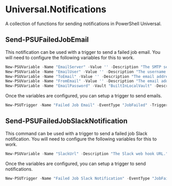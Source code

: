 # Universal.Notifications

A collection of functions for sending notifications in PowerShell Universal. 

## Send-PSUFailedJobEmail 

This notification can be used with a trigger to send a failed job email. You will need to configure the following variables for this to work. 

```powershell
New-PSUVariable -Name "EmailServer" -Value '' -Description "The SMTP server to use for email. " 
New-PSUVariable -Name "EmailUser" -Value '' -Description "The username for authenticaitng to your email server. " 
New-PSUVariable -Name "ToEmail" -Value '' -Description "The email address to send email notifications to. " 
New-PSUVariable -Name "FromEmail" -Value '' -Description "The email address to send notifications from." 
New-PSUVariable -Name "EmailPassword" -Vault "BuiltInLocalVault" -Description "The password for authenticating against the email server. "
```

Once the variables are configured, you can setup a trigger to send emails. 

```powershell
New-PSUTrigger -Name "Failed Job Email" -EventType "JobFailed" -TriggerScript "Universal.Notifications\Send-PSUFailedJobEmail"
```

## Send-PSUFailedJobSlackNotification

This command can be used with a trigger to send a failed job Slack notification. You will need to configure the following variables for this to work. 

```powershell
New-PSUVariable -Name "SlackUrl" -Description "The Slack web hook URL."
```


Once the variables are configured, you can setup a trigger to send notifications. 

```powershell
New-PSUTrigger -Name "Failed Job Slack Notification" -EventType "JobFailed" -TriggerScript "Universal.Notifications\Send-PSUFailedJobSlackNotification"
```
